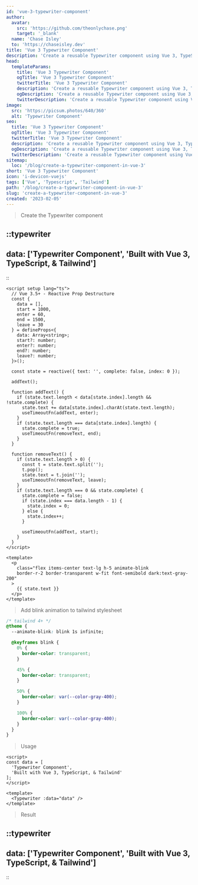 ```yaml
---
id: 'vue-3-typewriter-component'
author: 
  avatar:
    src: 'https://github.com/theonlychase.png'
    target: '_blank'
  name: 'Chase Isley'
  to: 'https://chaseisley.dev'
title: 'Vue 3 Typewriter Component'
description: 'Create a reusable Typewriter component using Vue 3, TypeScript, & Tailwind'
head:
  templateParams:
    title: 'Vue 3 Typewriter Component'
    ogTitle: 'Vue 3 Typewriter Component'
    twitterTitle: 'Vue 3 Typewriter Component'
    description: 'Create a reusable Typewriter component using Vue 3, TypeScript, & Tailwind'
    ogDescription: 'Create a reusable Typewriter component using Vue 3, TypeScript, & Tailwind'
    twitterDescription: 'Create a reusable Typewriter component using Vue 3, TypeScript, & Tailwind'
image:
  src: 'https://picsum.photos/640/360'
  alt: 'Typewriter Component'
seo: 
  title: 'Vue 3 Typewriter Component'
  ogTitle: 'Vue 3 Typewriter Component'
  twitterTitle: 'Vue 3 Typewriter Component'
  description: 'Create a reusable Typewriter component using Vue 3, TypeScript, & Tailwind'
  ogDescription: 'Create a reusable Typewriter component using Vue 3, TypeScript, & Tailwind'
  twitterDescription: 'Create a reusable Typewriter component using Vue 3, TypeScript, & Tailwind'
sitemap:
  loc: '/blog/create-a-typewriter-component-in-vue-3'
short: 'Vue 3 Typewriter Component'
icon: 'i-devicon-vuejs'
tags: ['Vue', 'Typescript', 'Tailwind']
path: '/blog/create-a-typewriter-component-in-vue-3'
slug: 'create-a-typewriter-component-in-vue-3'
created: '2023-02-05'
---
```


> Create the Typewriter component

::typewriter
---
data: ['Typewriter Component', 'Built with Vue 3, TypeScript, & Tailwind']
---
::

```vue [Typewriter.vue] meta-info=val
<script setup lang="ts">
  // Vue 3.5+ - Reactive Prop Destructure 
  const { 
    data = [],
    start = 1000,
    enter = 60,
    end = 1500,
    leave = 30
  } = defineProps<{
    data: Array<string>;
    start?: number;
    enter?: number;
    end?: number;
    leave?: number;
  }>();

  const state = reactive({ text: '', complete: false, index: 0 });

  addText();

  function addText() {
    if (state.text.length < data[state.index].length && !state.complete) {
      state.text += data[state.index].charAt(state.text.length);
      useTimeoutFn(addText, enter);
    }
    if (state.text.length === data[state.index].length) {
      state.complete = true;
      useTimeoutFn(removeText, end);
    }
  }

  function removeText() {
    if (state.text.length > 0) {
      const t = state.text.split('');
      t.pop();
      state.text = t.join('');
      useTimeoutFn(removeText, leave);
    }
    if (state.text.length === 0 && state.complete) {
      state.complete = false;
      if (state.index === data.length - 1) {
        state.index = 0;
      } else {
        state.index++;
      }

      useTimeoutFn(addText, start);
    }
  }
</script>

<template>
  <p
    class="flex items-center text-lg h-5 animate-blink 
    border-r-2 border-transparent w-fit font-semibold dark:text-gray-200"
  >
    {{ state.text }}
  </p>
</template>
```

> Add blink animation to tailwind stylesheet

```css [tailwind.css] meta-info=val
/* tailwind 4+ */
@theme {
  --animate-blink: blink 1s infinite;

  @keyframes blink {
    0% {
      border-color: transparent;
    }

    45% {
      border-color: transparent;
    }

    50% {
      border-color: var(--color-gray-400);
    }

    100% {
      border-color: var(--color-gray-400);
    }
  }
}
```

> Usage

```vue [component.vue] meta-info=val
<script>
const data = [
  'Typewriter Component',
  'Built with Vue 3, TypeScript, & Tailwind'
];
</script>

<template>
  <Typewriter :data="data" />
</template>
```

> Result

::typewriter
---
data: ['Typewriter Component', 'Built with Vue 3, TypeScript, & Tailwind']
---
::
